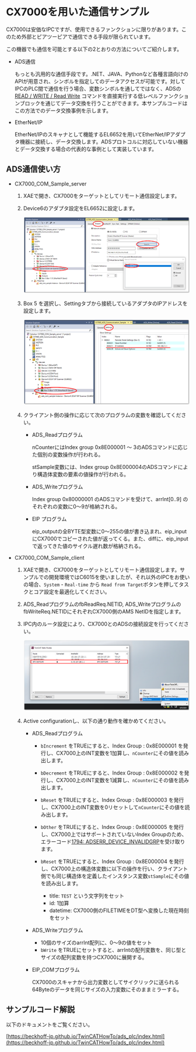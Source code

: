 # CX7000を用いた通信サンプル

CX7000は安価なIPCですが、使用できるファンクションに限りがあります。このため外部とピアツーピアで通信できる手段が限られています。

この機器でも通信を可能とする以下の2とおりの方法についてご紹介します。

* ADS通信

    もっとも汎用的な通信手段です。.NET、JAVA、Pythonなど各種言語向けのAPIが用意され、シンボルを指定してのデータアクセスが可能です。対してIPCのPLC間で通信を行う場合、変数シンボルを通してではなく、ADSの [READ / WRITE / Read Write](https://infosys.beckhoff.com/content/1033/tc3_ads_intro/115874827.html?id=4143399256617913636) コマンドを直接実行する低レベルファンクションブロックを通じてデータ交換を行うことができます。本サンプルコードはこの方法でのデータ交換事例を示します。

* EtherNet/IP

    EtherNet/IPのスキャナとして機能するEL6652を用いてEtherNet/IPアダプタ機器に接続し、データ交換します。ADSプロトコルに対応していない機器とデータ交換する場合の代表的な事例として実装しています。

## ADS通信使い方

* CX7000_COM_Sample_server

    1. XAEで開き、CX7000をターゲットとしてリモート通信設定します。
    2. Device6のアダプタ設定をEL6652に設定します。

        ![](assets/2024-08-09-12-54-17.png)

    3. Box 5 を選択し、Settingタブから接続しているアダプタのIPアドレスを設定します。

        ![](assets/2024-08-09-12-55-50.png)

    4. クライアント側の操作に応じて次のプログラムの変数を確認してください。

        * ADS_Readプログラム

            nCounterにはIndex group 0x8E000001 ～ 3のADSコマンドに応じた個別の変数操作が行われる。

            stSample変数には、Index group 0x8E000004のADSコマンドにより構造体変数の要素の値操作が行われる。

        * ADS_Writeプログラム

            Index group 0x80000001 のADSコマンドを受けて、arrInt[0..9] のそれぞれの変数に0～9が格納される。

        * EIP プログラム

            eip_outputの全BYTE型変数に0～255の値が書き込まれ、eip_inputにCX7000でコピーされた値が返ってくる。また、diffに、eip_inputで返ってきた値のサイクル遅れ数が格納される。

* CX7000_COM_Sample_client

    1. XAEで開き、CX7000をターゲットとしてリモート通信設定します。サンプルでの開発環境ではC6015を使いましたが、それ以外のIPCをお使いの場合、`System` - `Real-time` から `Read from Target`ボタンを押してタスクとコア設定を最適化してください。
    2. ADS_ReadプログラムのfbReadReq.NETID, ADS_WriteプログラムのfbWriteReq.NETIDにそれぞれCX7000側のAMS NetIDを指定します。

    3. IPC内のルータ設定により、CX7000とのADSの接続設定を行ってください。

        ![](assets/2024-08-09-13-30-20.png)

    4. Active configurationし、以下の通り動作を確かめてください。

        * ADS_Readプログラム

            * `bIncrement` をTRUEにすると、Index Group : 0x8E000001 を発行し、CX7000上のINT変数を1加算し、`nCounter`にその値を読み出します。
            * `bDecrement` をTRUEにすると、Index Group : 0x8E000002 を発行し、CX7000上のINT変数を1減算し、`nCounter`にその値を読み出します。
            * `bReset` をTRUEにすると、Index Group : 0x8E000003 を発行し、CX7000上のINT変数を0リセットして`nCounter`にその値を読み出します。
            * `bOther` をTRUEにすると、Index Group : 0x8E000005 を発行し、CX7000上ではサポートされていないIndex Groupのため、エラーコード[1794: ADSERR_DEVICE_INVALIDGRP](https://infosys.beckhoff.com/content/1033/tcplclib_tc2_system/374277003.html?id=8184646495904269857)を受け取ります。
            * `bReset` をTRUEにすると、Index Group : 0x8E000004 を発行し、CX7000上の構造体変数に以下の操作を行い、クライアント側でも同じ構造体を定義したインスタンス変数`stSample`にその値を読み出します。

                * title: `TEST` という文字列をセット
                * id: 1加算
                * datetime: CX7000側のFILETIMEをDT型へ変換した現在時刻をセット

        * ADS_Writeプログラム

            * 10個のサイズのarrInt配列に、0～9の値をセット
            * `bWrite` をTRUEにセットすると、arrIntの配列変数を、同じ型とサイズの配列変数を持つCX7000に展開する。

        * EIP_COMプログラム

            CX7000のスキャナから出力変数としてサイクリックに送られる64Byteのデータを同じサイズの入力変数にそのままミラーする。

## サンプルコード解説

以下のドキュメントをご覧ください。

[https://beckhoff-jp.github.io/TwinCATHowTo/ads_plc/index.html](https://beckhoff-jp.github.io/TwinCATHowTo/ads_plc/index.html)
